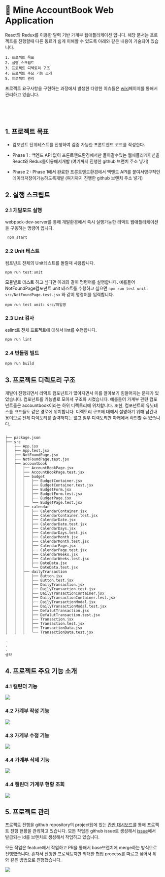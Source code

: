 # 🐜 Mine AccountBook Web Application 

React와 Redux를 이용한 달력 기반 가계부 웹애플리케이션 입니다.
해당 문서는 프로젝트를 진행할때 다른 동료가 쉽게 이해할 수 있도록 아래와 같은 내용이 기술되어 있습니다.

```
1. 프로젝트 목표
2. 실행 스크립트
3. 프로젝트 디렉토리 구조 
4. 프로젝트 주요 기능 소개
5. 프로젝트 관리
```

프로젝트 요구사항을 구현하는 과정에서 발생한 다양한 이슈들은 [wiki](https://github.com/CodeSoom/project-react-4-seong-dodo/wiki )페이지를 통해서 관리하고 있습니다.

</br>
</br>
</br>

## 1. 프로젝트 목표

- 컴포넌트 단위테스트를 진행하여 검증 가능한 프론트엔드 코드를 작성한다. 
-  Phase 1 : 백엔드 API 없이 프론트엔드환경에서만 돌아갈수있는 웹애플리케이션을 React와 Redux를이용해서개발 (여기까지 진행한 github 브랜치 주소 넣기)

-  Phase 2 : Phase 1에서 완료한 프론트엔드환경에서 백엔드 API를 붙여서영구적인데이터저장이가능하도록개발 (여기까지 진행한 github 브랜치 주소 넣기)

## 2. 실행 스크립트


### 2.1 개발모드 실행

webpack-dev-server를 통해 개발환경에서 즉시 실행가능한 리액트 웹애플리케이션을 구동하는 명령어 입니다.

``` javascript
 npm start
```

### 2.2 Unit 테스트

컴포넌트 전체의 Unit테스트를 돌릴때 사용합니다. 

``` javascript
npm run test:unit
```

모듈별로 테스트 하고 싶다면 아래와 같이 명령어를 실행합니다.
예를들어 NotFoundPage컴포넌트 unit 테스트를 수행하고 싶으면 `npm run test unit: src/NotFoundPage.test.jsx` 와 같이 명령어를 입력합니다.
```
npm run test unit: src/파일명
```

### 2.3 Lint 검사

eslint로 전체 프로젝트에 대해서 lint를 수행합니다.

``` javascript
npm run lint
```

### 2.4 번들링 빌드

``` javascript
npm run build
```

## 3. 프로젝트 디렉토리 구조


개발이 진행되면서 리액트 컴포넌트가 많아지면서 이를 알아보기 힘들어지는 문제가 있었습니다. 컴포넌트를 기능별로 모아서 구조화 시켰습니다. 예를들어 가계부 관련 컴포넌트들은 accountbook이라는 하위 디렉토리에 위치합니다. 또한, 컴포넌트의 유닛테스틑 코드들도 같은 경로에 위치합니다. 디렉토리 구조에 대해서 설명하기 위해 남긴내용이므로 전체 디렉토리를 출력하지는 않고 일부 디렉토리만 아래에서 확인할 수 있습니다.

```

├── package.json
├── src
│   ├── App.jsx
│   ├── App.test.jsx
│   ├── NotFoundPage.jsx
│   ├── NotFoundPage.test.jsx
│   ├── accountbook
│   │   ├── AccountBookPage.jsx
│   │   ├── AccountBookPage.test.jsx
│   │   ├── budget
│   │   │   ├── BudgetContainer.jsx
│   │   │   ├── BudgetContainer.test.jsx
│   │   │   ├── BudgetForm.jsx
│   │   │   ├── BudgetForm.test.jsx
│   │   │   ├── BudgetPage.jsx
│   │   │   └── BudgetPage.test.jsx
│   │   ├── calendar
│   │   │   ├── CalendarContainer.jsx
│   │   │   ├── CalendarContainer.test.jsx
│   │   │   ├── CalendarDate.jsx
│   │   │   ├── CalendarDate.test.jsx
│   │   │   ├── CalendarDays.jsx
│   │   │   ├── CalendarDays.test.jsx
│   │   │   ├── CalendarMonth.jsx
│   │   │   ├── CalendarMonth.test.jsx
│   │   │   ├── CalendarPage.jsx
│   │   │   ├── CalendarPage.test.jsx
│   │   │   ├── CalendarWeeks.jsx
│   │   │   ├── CalendarWeeks.test.jsx
│   │   │   ├── DateData.jsx
│   │   │   └── DateData.test.jsx
│   │   ├── dailyTransaction
│   │   │   ├── Button.jsx
│   │   │   ├── Button.test.jsx
│   │   │   ├── DailyTransaction.jsx
│   │   │   ├── DailyTransaction.test.jsx
│   │   │   ├── DailyTransactionContainer.jsx
│   │   │   ├── DailyTransactionContainer.test.jsx
│   │   │   ├── DailyTransactionModal.jsx
│   │   │   ├── DailyTransactionModal.test.jsx
│   │   │   ├── DefalutTransaction.jsx
│   │   │   ├── DefalutTransaction.test.jsx
│   │   │   ├── Transaction.jsx
│   │   │   ├── Transaction.test.jsx
│   │   │   ├── TransactionData.jsx
│   │   │   └── TransactionData.test.jsx

.
.
.
생략

```




## 4. 프로젝트 주요 기능 소개


### 4.1 캘린더 기능

![](https://images.velog.io/images/seong-dodo/post/2621cf75-5fd2-4f4e-9a17-be68bb44e892/%E1%84%92%E1%85%AA%E1%84%86%E1%85%A7%E1%86%AB-%E1%84%80%E1%85%B5%E1%84%85%E1%85%A9%E1%86%A8-2021-09-09-%E1%84%8B%E1%85%A9%E1%84%92%E1%85%AE-10.50.14.gif)

### 4.2 가계부 작성 기능

![](https://images.velog.io/images/seong-dodo/post/81f10767-c114-46da-9cd7-ed61deed86cb/%E1%84%92%E1%85%AA%E1%84%86%E1%85%A7%E1%86%AB-%E1%84%80%E1%85%B5%E1%84%85%E1%85%A9%E1%86%A8-2021-09-09-%E1%84%8B%E1%85%A9%E1%84%92%E1%85%AE-11.15.58.gif)

### 4.3 가계부 수정 기능

![](https://images.velog.io/images/seong-dodo/post/1caf6226-15d5-4a11-aef8-d4562e1172b8/%E1%84%92%E1%85%AA%E1%84%86%E1%85%A7%E1%86%AB-%E1%84%80%E1%85%B5%E1%84%85%E1%85%A9%E1%86%A8-2021-09-09-%E1%84%8B%E1%85%A9%E1%84%92%E1%85%AE-11.27.27.gif)

### 4.4 가계부 삭제 기능

![](https://images.velog.io/images/seong-dodo/post/04d03939-3635-4481-be97-5f9cedb47f3f/%E1%84%92%E1%85%AA%E1%84%86%E1%85%A7%E1%86%AB-%E1%84%80%E1%85%B5%E1%84%85%E1%85%A9%E1%86%A8-2021-09-09-%E1%84%8B%E1%85%A9%E1%84%92%E1%85%AE-11.36.51.gif)

### 4.4 캘린더 가계부 현황 조회

![](https://images.velog.io/images/seong-dodo/post/4e7b69b5-eab7-43c1-a45c-a24464527105/%E1%84%92%E1%85%AA%E1%84%86%E1%85%A7%E1%86%AB-%E1%84%80%E1%85%B5%E1%84%85%E1%85%A9%E1%86%A8-2021-09-09-%E1%84%8B%E1%85%A9%E1%84%92%E1%85%AE-11.39.03.gif)



## 5. 프로젝트 관리 


프로젝트 진행을 github repository의 project탭에 있는  [ 칸반 대시보드](https://github.com/CodeSoom/project-react-4-seong-dodo/projects/1
)를 통해 프로젝트 진행 현황을 관리하고 있습니다. 모든 작업은 github issue로 생성해서 [issue](https://github.com/CodeSoom/project-react-4-seong-dodo/issues?q=is%3Aissue+is%3Aclosed)에서 발급되는 id를 브랜치로 생성해서 작업하고 있습니다.

모든 작업은 feature에서 작업하고 PR을 통해서 base브랜치에 merge하는 방식으로 진행했습니다. 혼자서 진행한 프로젝트지만 최대한 협업 process를 따르고 싶어서 위와 같은 방법으로 진행했습니다.


![](https://images.velog.io/images/seong-dodo/post/6e36da96-abb5-45f1-9d35-4f275074c3ed/image.png)



